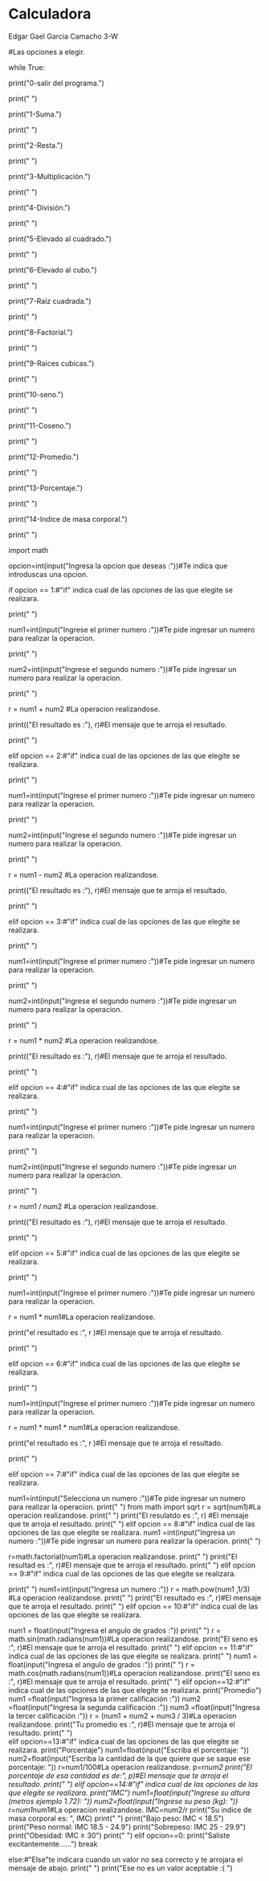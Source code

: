# Calculadora
Edgar Gael Garcia Camacho 3-W

#Las opciones a elegir.

while True:

 print("0-salir del programa.")  
 
 print(" ") 
 
 print("1-Suma.")
 
 print(" ")
 
 print("2-Resta.")
 
 print(" ")
 
 print("3-Multiplicación.")
 
 print(" ")
 
 print("4-División.")
 
 print(" ")
 
 print("5-Elevado al cuadrado.")
 
 print(" ")
 
 print("6-Elevado al cubo.")
 
 print(" ")
 
 print("7-Raíz cuadrada.")
 
 print(" ")
 
 print("8-Factorial.")
 
 print(" ")
 
 print("9-Raices cubicas.")
 
 print(" ")
 
 print("10-seno.")
 
 print(" ")
 
 print("11-Coseno.")
 
 print(" ")
 
 print("12-Promedio.")
 
 print(" ")
 
 print("13-Porcentaje.")
 
 print(" ")
 
 print("14-Indice de masa corporal.")
 
 print(" ")

 import math

 opcion=int(input("Ingresa la opcion que deseas :"))#Te indica que introduscas una opcion.

 if opcion == 1:#"if" indica cual de las opciones de las que elegite se realizara.
 
 print(" ")
 
  num1=int(input("Ingrese el primer numero :"))#Te pide ingresar un numero para realizar la operacion.
  
  print(" ")
   
  num2=int(input("Ingrese el segundo numero :"))#Te pide ingresar un numero para realizar la operacion.
    
  print(" ")
    
  r = num1 + num2 #La operacion realizandose.
    
  print(("El resultado es :"), r)#El mensaje que te arroja el resultado.
    
  print(" ")
 
elif opcion == 2:#"if" indica cual de las  opciones de las que elegite se realizara.

  print(" ")
  
  num1=int(input("Ingrese el primer numero :"))#Te pide ingresar un numero para realizar la operacion.
  
  print(" ")
  
  num2=int(input("Ingrese el segundo numero :"))#Te pide ingresar un numero para realizar la operacion.
  
  print(" ")
  
  r = num1 - num2 #La operacion realizandose.
  
  print(("El resultado es :"), r)#El mensaje que te arroja el resultado.
  
  print(" ")
 
 elif opcion == 3:#"if" indica cual de las  opciones de las que elegite se realizara.
 
  print(" ")
  
  num1=int(input("Ingrese el primer numero :"))#Te pide ingresar un numero para realizar la operacion.
  
  print(" ")
  
  num2=int(input("Ingrese el segundo numero :"))#Te pide ingresar un numero para realizar la operacion.
  
  print(" ")
  
  r = num1 * num2 #La operacion realizandose.
  
  print(("El resultado es :"), r)#El mensaje que te arroja el resultado.
  
  print(" ")
 
elif opcion == 4:#"if" indica cual de las  opciones de las que elegite se realizara.

  print(" ")
  
  num1=int(input("Ingrese el primer numero :"))#Te pide ingresar un numero para realizar la operacion.
  
  print(" ")
  
  num2=int(input("Ingrese el segundo numero :"))#Te pide ingresar un numero para realizar la operacion.
  
  print(" ")
  
  r = num1 / num2 #La operacion realizandose.
  
  print(("El resultado es :"), r)#El mensaje que te arroja el resultado.
  
  print(" ")
 
 elif opcion == 5:#"if" indica cual de las  opciones de las que elegite se realizara.
 
  print(" ")
  
  num1=int(input("Ingrese el primer numero :"))#Te pide ingresar un numero para realizar la operacion.
  
  r = num1 * num1#La operacion realizandose.
  
  print("el resultado es :", r )#El mensaje que te arroja el resultado.
  
  print(" ")
 
 elif opcion == 6:#"if" indica cual de las  opciones de las que elegite se realizara.
 
  print(" ")
  
  num1=int(input("Ingrese el primer numero :"))#Te pide ingresar un numero para realizar la operacion.
  
  r = num1 * num1 * num1#La operacion realizandose.
  
  print("el resultado es :", r )#El mensaje que te arroja el resultado.
  
  print(" ")
 
 elif opcion == 7:#"if" indica cual de las  opciones de las que elegite se realizara.

   num1=int(input("Selecciona un numero :"))#Te pide ingresar un numero para realizar la operacion.
    print(" ")
    from math import sqrt
    r = sqrt(num1)#La operacion realizandose.
    print(" ")
    print("El resulatdo es :", r) #El mensaje que te arroja el resultado. 
    print(" ")
 elif opcion == 8:#"if" indica cual de las  opciones de las que elegite se realizara.
    num1 =int(input("Ingresa un numero :"))#Te pide ingresar un numero para realizar la operacion.
    print(" ")

  r=math.factorial(num1)#La operacion realizandose.
    print(" ")
    print("El resultad es :", r)#El mensaje que te arroja el resultado.
    print(" ")
 elif opcion == 9:#"if" indica cual de las  opciones de las que elegite se realizara.

  print(" ")
    num1=int(input("Ingresa un numero :"))
    r = math.pow(num1 ,1/3) #La operacion realizandose.
    print(" ")
    print("El resultado es :", r)#El mensaje que te arroja el resultado.
    print(" ")
 elif opcion == 10:#"if" indica cual de las  opciones de las que elegite se realizara.
   
   num1 = float(input("Ingresa el angulo de grados :"))
    print(" ")
    r = math.sin(math.radians(num1))#La operacion realizandose.
    print("El seno es :", r)#El mensaje que te arroja el resultado.
    print(" ")
 elif opcion == 11:#"if" indica cual de las  opciones de las que elegite se realizara.
    print(" ")
    num1 = float(input("Ingresa el angulo de grados :"))
    print(" ")
    r = math.cos(math.radians(num1))#La operacion realizandose.
    print("El seno es :", r)#El mensaje que te arroja el resultado.
    print(" ")
 elif opcion==12:#"if" indica cual de las  opciones de las que elegite se realizara.
    print("Promedio") 
    num1 =float(input("Ingresa la primer calificación :"))
    num2 =float(input("Ingresa la segunda calificación :"))
    num3 =float(input("Ingresa la tercer calificación :"))
    r = (num1 + num2 + num3 / 3)#La operacion realizandose.
    print("Tu promedio es :", r)#El mensaje que te arroja el resultado.
    print(" ")  
 elif opcion==13:#"if" indica cual de las  opciones de las que elegite se realizara.
    print("Porcentaje")
    num1=float(input("Escriba el porcentaje: "))
    num2=float(input("Escriba la cantidad de la que quiere que se saque ese porcentaje: "))
    r=num1/100#La operacion realizandose.
    p=r*num2
    print("El porcentaje de esa cantidad es de:", p)#El mensaje que te arroja el resultado.
    print(" ")
 elif opcion==14:#"if" indica cual de las  opciones de las que elegite se realizara.
    print("IMC")
    num1=float(input("Ingrese su altura (metros ejemplo 1.72): "))
    num2=float(input("Ingrese su peso (kg): "))
    r=num1*num1#La operacion realizandose.
    IMC=num2/r
    print("Su indice de masa corporal es: ", IMC)
    print(" ")
    print("Bajo peso: IMC < 18.5")
    print("Peso normal: IMC 18.5 - 24.9")
    print("Sobrepeso: IMC 25 - 29.9")
    print("Obesidad: IMC ≥ 30")
    print(" ")
 elif opcion==0:
    print("Saliste excitantemente......")
    break

 else:#"Else"te indicara cuando un valor no sea correcto y te arrojara el mensaje de abajo.
    print(" ")
    print("Ese no es un valor aceptable :( ")
